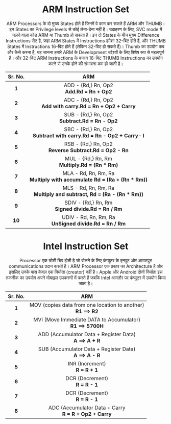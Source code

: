 
 <h1 align=center> ARM Instruction Set </h1>
 
 <p align=center> ARM Processors के दो मुख्य States होते हैं जिनमें वे काम कर सकते हैं ARM और THUMB। इन States का Privilege levels से कोई लेना-देना नहीं है। उदाहरण के लिए, SVC mode में चलने वाला कोड ARM या Thumb हो सकता है। इन दो States के बीच मुख्य Difference Instructions सेट है, जहां ARM States में Instructions हमेशा 32-बिट होते हैं, और THUMB States में Instructions 16-बिट होते हैं (लेकिन 32-बिट हो सकते हैं)। Thumb का उपयोग कब और कैसे करना है, यह जानना हमारे ARM के Development उद्देश्यों के लिए विशेष रूप से महत्वपूर्ण है। और 32-बिट ARM Instructions के बजाय 16-बिट THUMB Instructions का उपयोग करने से उनके होने की संभावना कम हो जाती है। </p>
  
|Sr. No.| ARM |
|:----:|:-----:|
|**1**| ADD - {Rd,} Rn, Op2 <br> **Add.Rd = Rn + Op2** |
|**2**| ADC - {Rd,} Rn, Op2 <br> **Add with carry.Rd = Rn + Op2 + Carry** |
|**3**| SUB - {Rd,} Rn, Op2 <br> **Subtract.Rd = Rn - Op2** |
|**4**| SBC - {Rd,} Rn, Op2 <br> **Subtract with carry.Rd = Rn - Op2 + Carry- l** |
|**5**| RSB - {Rd,} Rn, Op2 <br> **Reverse Subtract.Rd = Op2 - Rn** |
|**6**| MUL - {Rd,} Rn, Rm <br> **Multiply.Rd = (Rn * Rm)** |
|**7**| MLA - Rd, Rn, Rm, Ra <br> **Multiply with accumulate Rd = (Ra + (Rn * Rm))** |
|**8**| MLS - Rd, Rn, Rm, Ra <br> **Multiply and subtract, Rd = (Ra - (Rn * Rm))** |
|**9**| SDIV - {Rd,} Rn, Rm <br> **Signed divide.Rd = Rn / Rm** |
|**10**| UDIV - Rd, Rn, Rm, Ra <br> **UnSigned divide.Rd = Rn / Rm** |



 <h1 align=center> Intel Instruction Set </h1>
 
 <p align=center> Processor एक छोटी चिप होती है जो बोलने के लिए कंप्यूटर के इनपुट और आउटपुट communications प्रदान करती है। ARM Processor एक प्रकार का Architecture है और इसलिए उनके पास केवल एक निर्माता (creator) नहीं है। Apple और Android दोनों निर्माता इस तकनीक का उपयोग अपने मोबाइल उपकरणों में करते हैं जबकि Intel आमतौर पर कंप्यूटर में उपयोग किया जाता है। </p>


|Sr. No.| ARM |
|:----:|:-----:|
|**1**| MOV (copies data from one location to another) <br> **R1 ==> R2** |
|**2**| MVI (Move Immediate DATA to Accumulator) <br> **R1 ==> 5700H** |
|**3**| ADD (Accumulator Data + Register Data) <br> **A ==> A + R** |
|**4**| SUB (Accumulator Data + Register Data) <br> **A ==> A - R** |
|**5**| INR (Increment) <br> **R = R + 1** |
|**6**| DCR (Decrement) <br> **R = R - 1** |
|**7**| DCR (Decrement) <br> **R = R - 1** |
|**8**| ADC (Accumulator Data + Carry <br> **R = R + Op2 + Carry** |

 
